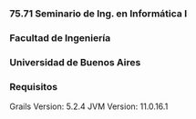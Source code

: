 ### 75.71 Seminario de Ing. en Informática I
### Facultad de Ingeniería
### Universidad de Buenos Aires


### Requisitos

Grails Version: 5.2.4
JVM Version: 11.0.16.1
